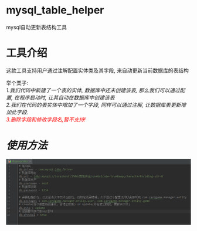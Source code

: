 # mysql_table_helper
mysql自动更新表结构工具

# 工具介绍
这款工具支持用户通过注解配置实体类及其字段, 来自动更新当前数据库的表结构

举个栗子:
<br/><em/><em/> 1.我们代码中新建了一个表的实体, 数据库中还未创建该表, 那么我们可以通过配置, 在程序启动时, 让其自动在数据库中创建该表
<br/><em/><em/> 2.我们在代码的表实体中增加了一个字段, 同样可以通过注解, 让数据库表更新增加此字段.
<br/><em/><em/> <font color="red" >3.删除字段和修改字段名,暂不支持!</font>

# 使用方法
![image](https://raw.githubusercontent.com/15058126273/mysql_table_helper/master/resources/images/properties1.png)

